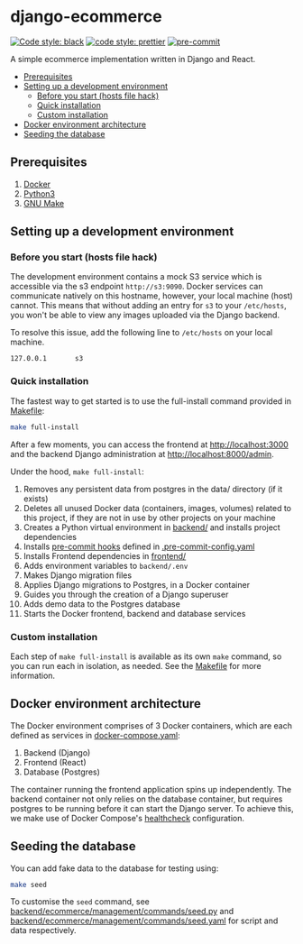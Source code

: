 # django-ecommerce

[![Code style: black](https://img.shields.io/badge/code%20style-black-000000.svg)](https://github.com/psf/black) [![code style: prettier](https://img.shields.io/badge/code_style-prettier-ff69b4.svg?style=flat-square)](https://github.com/prettier/prettier) [![pre-commit](https://img.shields.io/badge/pre--commit-enabled-brightgreen?logo=pre-commit&logoColor=white)](https://github.com/pre-commit/pre-commit)

A simple ecommerce implementation written in Django and React.

- [Prerequisites](#prerequisites)
- [Setting up a development environment](#setting-up-a-development-environment)
  - [Before you start (hosts file hack)](#before-you-start-hosts-file-hack)
  - [Quick installation](#quick-installation)
  - [Custom installation](#custom-installation)
- [Docker environment architecture](#docker-environment-architecture)
- [Seeding the database](#seeding-the-database)

## Prerequisites

1. [Docker](https://www.docker.com/)
2. [Python3](https://www.python.org/downloads/)
3. [GNU Make](https://www.gnu.org/software/make/)

## Setting up a development environment

### Before you start (hosts file hack)

The development environment contains a mock S3 service which is accessible via the s3 endpoint `http://s3:9090`. Docker services can communicate natively on this hostname, however, your local machine (host) cannot. This means that without adding an entry for `s3` to your `/etc/hosts`, you won't be able to view any images uploaded via the Django backend.

To resolve this issue, add the following line to `/etc/hosts` on your local machine.

```text
127.0.0.1       s3
```

### Quick installation

The fastest way to get started is to use the full-install command provided in [Makefile](./Makefile):

```bash
make full-install
```

After a few moments, you can access the frontend at <http://localhost:3000> and the backend Django administration at <http://localhost:8000/admin>.

Under the hood, `make full-install`:

1. Removes any persistent data from postgres in the data/ directory (if it exists)
2. Deletes all unused Docker data (containers, images, volumes) related to this project, if they are not in use by other projects on your machine
3. Creates a Python virtual environment in [backend/](./backend/) and installs project dependencies
4. Installs [pre-commit hooks](https://pre-commit.com/) defined in [.pre-commit-config.yaml](.pre-commit-config.yaml)
5. Installs Frontend dependencies in [frontend/](./frontend/)
6. Adds environment variables to `backend/.env`
7. Makes Django migration files
8. Applies Django migrations to Postgres, in a Docker container
9. Guides you through the creation of a Django superuser
10. Adds demo data to the Postgres database
11. Starts the Docker frontend, backend and database services

### Custom installation

Each step of `make full-install` is available as its own `make` command, so you can run each in isolation, as needed. See the [Makefile](./Makefile) for more information.

## Docker environment architecture

The Docker environment comprises of 3 Docker containers, which are each defined as services in [docker-compose.yaml](./docker-compose.yaml):

1. Backend (Django)
2. Frontend (React)
3. Database (Postgres)

The container running the frontend application spins up independently. The backend container not only relies on the database container, but requires postgres to be running before it can start the Django server. To achieve this, we make use of Docker Compose's [healthcheck](https://docs.docker.com/compose/compose-file/#healthcheck) configuration.

## Seeding the database

You can add fake data to the database for testing using:

```bash
make seed
```

To customise the `seed` command, see [backend/ecommerce/management/commands/seed.py](backend/ecommerce/management/commands/seed.py) and [backend/ecommerce/management/commands/seed.yaml](backend/ecommerce/management/commands/seed.yaml) for script and data respectively.
